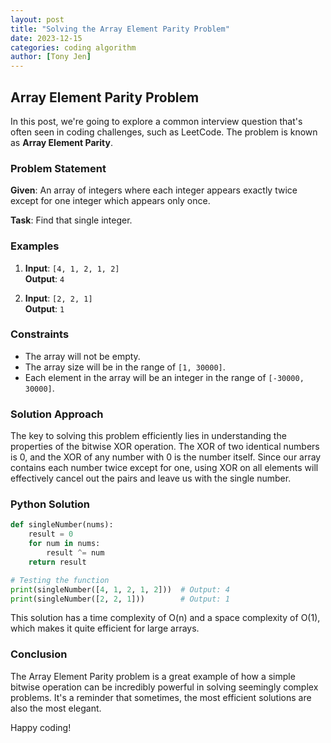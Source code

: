```yaml
---
layout: post
title: "Solving the Array Element Parity Problem"
date: 2023-12-15
categories: coding algorithm
author: [Tony Jen]
---
```


## Array Element Parity Problem

In this post, we're going to explore a common interview question that's often seen in coding challenges, such as LeetCode. The problem is known as **Array Element Parity**.

### Problem Statement

**Given**: An array of integers where each integer appears exactly twice except for one integer which appears only once.

**Task**: Find that single integer.

### Examples

1. **Input**: `[4, 1, 2, 1, 2]`  
   **Output**: `4`

2. **Input**: `[2, 2, 1]`  
   **Output**: `1`

### Constraints

- The array will not be empty.
- The array size will be in the range of `[1, 30000]`.
- Each element in the array will be an integer in the range of `[-30000, 30000]`.

### Solution Approach

The key to solving this problem efficiently lies in understanding the properties of the bitwise XOR operation. The XOR of two identical numbers is 0, and the XOR of any number with 0 is the number itself. Since our array contains each number twice except for one, using XOR on all elements will effectively cancel out the pairs and leave us with the single number.

### Python Solution

```python
def singleNumber(nums):
    result = 0
    for num in nums:
        result ^= num
    return result

# Testing the function
print(singleNumber([4, 1, 2, 1, 2]))  # Output: 4
print(singleNumber([2, 2, 1]))        # Output: 1

```

This solution has a time complexity of O(n) and a space complexity of O(1), which makes it quite efficient for large arrays.

### Conclusion

The Array Element Parity problem is a great example of how a simple bitwise operation can be incredibly powerful in solving seemingly complex problems. It's a reminder that sometimes, the most efficient solutions are also the most elegant.

Happy coding!